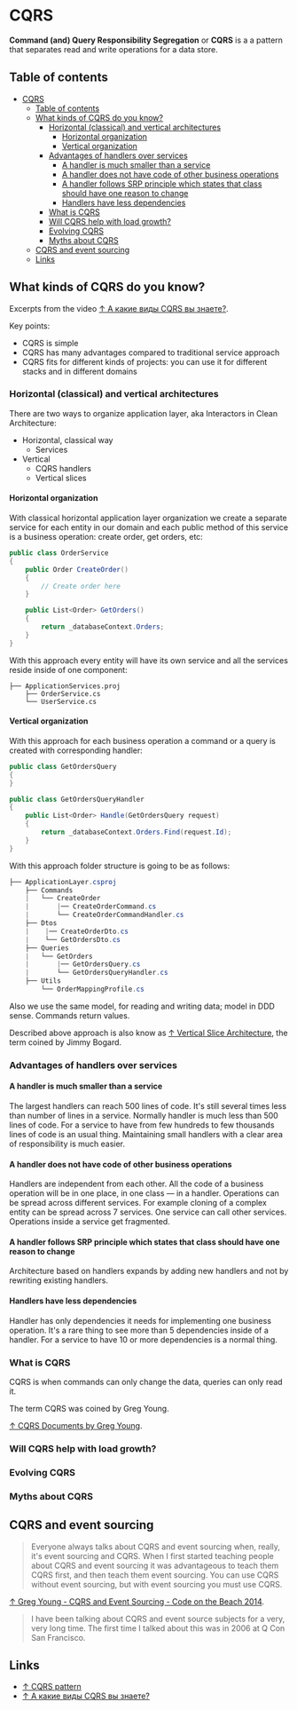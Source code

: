 # CQRS

**Command (and) Query Responsibility Segregation** or **CQRS** is a  a pattern that separates read and write operations for a data store.

## Table of contents

- [CQRS](#cqrs)
  - [Table of contents](#table-of-contents)
  - [What kinds of CQRS do you know?](#what-kinds-of-cqrs-do-you-know)
    - [Horizontal (classical) and vertical architectures](#horizontal-classical-and-vertical-architectures)
      - [Horizontal organization](#horizontal-organization)
      - [Vertical organization](#vertical-organization)
    - [Advantages of handlers over services](#advantages-of-handlers-over-services)
      - [A handler is much smaller than a service](#a-handler-is-much-smaller-than-a-service)
      - [A handler does not have code of other business operations](#a-handler-does-not-have-code-of-other-business-operations)
      - [A handler follows SRP principle which states that class should have one reason to change](#a-handler-follows-srp-principle-which-states-that-class-should-have-one-reason-to-change)
      - [Handlers have less dependencies](#handlers-have-less-dependencies)
    - [What is CQRS](#what-is-cqrs)
    - [Will CQRS help with load growth?](#will-cqrs-help-with-load-growth)
    - [Evolving CQRS](#evolving-cqrs)
    - [Myths about CQRS](#myths-about-cqrs)
  - [CQRS and event sourcing](#cqrs-and-event-sourcing)
  - [Links](#links)

## What kinds of CQRS do you know?

Excerpts from the video [↑ А какие виды CQRS вы знаете?](https://www.youtube.com/watch?v=TnS6PwxHcLg).

Key points:

- CQRS is simple
- CQRS has many advantages compared to traditional service approach
- CQRS fits for different kinds of projects: you can use it for different stacks and in different domains

### Horizontal (classical) and vertical architectures

There are two ways to organize application layer, aka Interactors in Clean Architecture:

- Horizontal, classical way
  - Services
- Vertical
  - CQRS handlers
  - Vertical slices

#### Horizontal organization

With classical horizontal application layer organization we create a separate service for each entity in our domain and each public method of this service is a business operation: create order, get orders, etc:

```csharp
public class OrderService
{
    public Order CreateOrder()
    {
        // Create order here
    }

    public List<Order> GetOrders()
    {
        return _databaseContext.Orders;
    }
}
```

With this approach every entity will have its own service and all the services reside inside of one component:

```text
├── ApplicationServices.proj
    ├── OrderService.cs
    └── UserService.cs
```

#### Vertical organization

With this approach for each business operation a command or a query is created with corresponding handler:

```csharp
public class GetOrdersQuery
{    
}

public class GetOrdersQueryHandler
{
    public List<Order> Handle(GetOrdersQuery request)
    {
        return _databaseContext.Orders.Find(request.Id);
    }
}
```

With this approach folder structure is going to be as follows:

```csharp
├── ApplicationLayer.csproj
    ├── Commands
    |   └── CreateOrder
    |       |── CreateOrderCommand.cs
    |       └── CreateOrderCommandHandler.cs
    ├── Dtos
    |    |── CreateOrderDto.cs
    |    └── GetOrdersDto.cs
    ├── Queries
    |   └── GetOrders
    |       |── GetOrdersQuery.cs
    |       └── GetOrdersQueryHandler.cs
    ├── Utils
        └── OrderMappingProfile.cs
```

Also we use the same model, for reading and writing data; model in DDD sense. Commands return values.

Described above approach is also know as [↑ Vertical Slice Architecture](https://jimmybogard.com/vertical-slice-architecture), the term coined by Jimmy Bogard.

### Advantages of handlers over services

#### A handler is much smaller than a service

 The largest handlers can reach 500 lines of code. It's still several times less than number of lines in a service. Normally handler is much less than 500 lines of code. For a service to have from few hundreds to few thousands lines of code is an usual thing. Maintaining small handlers with a clear area of responsibility is much easier.

#### A handler does not have code of other business operations

Handlers are independent from each other. All the code of a business operation will be in one place, in one class — in a handler. Operations can be spread across different services. For example cloning of a complex entity can be spread across 7 services. One service can call other services. Operations inside a service get fragmented.

#### A handler follows SRP principle which states that class should have one reason to change

Architecture based on handlers expands by adding new handlers and not by rewriting existing handlers.

#### Handlers have less dependencies

Handler has only dependencies it needs for implementing one business operation. It's a rare thing to see more than 5 dependencies inside of a handler. For a service to have 10 or more dependencies is a normal thing.

### What is CQRS

CQRS is when commands can only change the data, queries can only read it.

The term CQRS was coined by Greg Young.

[↑ CQRS Documents by Greg Young](https://cqrs.files.wordpress.com/2010/11/cqrs_documents.pdf).

### Will CQRS help with load growth?

### Evolving CQRS

### Myths about CQRS

## CQRS and event sourcing

> Everyone always talks about CQRS and event sourcing when, really, it's event sourcing and CQRS. When I first started teaching people about CQRS and event sourcing it was advantageous to teach them CQRS first, and then teach them event sourcing. You can use CQRS without event sourcing, but with event sourcing you must use CQRS.

[↑ Greg Young - CQRS and Event Sourcing - Code on the Beach 2014](https://youtu.be/JHGkaShoyNs?t=60).

> I have been talking about CQRS and event source subjects for a very, very long time. The first time I talked about this was in 2006 at Q Con San Francisco.

## Links

- [↑ CQRS pattern](https://learn.microsoft.com/en-us/azure/architecture/patterns/cqrs)
- [↑ А какие виды CQRS вы знаете?](https://www.youtube.com/watch?v=TnS6PwxHcLg)